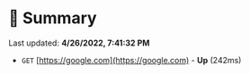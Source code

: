 # 📖 Summary
Last updated: **4/26/2022, 7:41:32 PM**

- `GET` [https://google.com](https://google.com) - **Up** (242ms)
